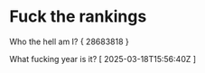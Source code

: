 # Fuck the rankings

Who the hell am I?
{ 28683818 }

What fucking year is it?
[ 2025-03-18T15:56:40Z ]
